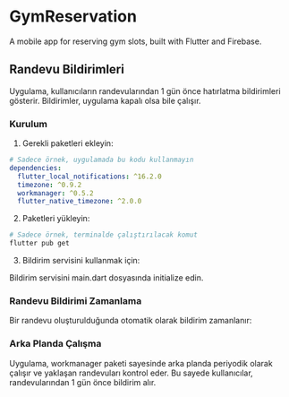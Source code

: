 # GymReservation
A mobile app for reserving gym slots, built with Flutter and Firebase.

## Randevu Bildirimleri

Uygulama, kullanıcıların randevularından 1 gün önce hatırlatma bildirimleri gösterir. Bildirimler, uygulama kapalı olsa bile çalışır.

### Kurulum

1. Gerekli paketleri ekleyin:
```yaml
# Sadece örnek, uygulamada bu kodu kullanmayın
dependencies:
  flutter_local_notifications: ^16.2.0
  timezone: ^0.9.2
  workmanager: ^0.5.2
  flutter_native_timezone: ^2.0.0
```

2. Paketleri yükleyin:
```bash
# Sadece örnek, terminalde çalıştırılacak komut
flutter pub get
```

3. Bildirim servisini kullanmak için:
<!-- 
```dart
// main.dart dosyasında
final notificationService = NotificationService();
await notificationService.initialize()
```
-->

Bildirim servisini main.dart dosyasında initialize edin.

### Randevu Bildirimi Zamanlama

Bir randevu oluşturulduğunda otomatik olarak bildirim zamanlanır:

<!-- 
```dart
// Örnek kullanım
final notificationService = NotificationService();
await notificationService.scheduleAppointmentNotification(
  1,  // Bildirim ID'si
  'Yarın Randevunuz Var!',  // Bildirim başlığı
  'Randevu bilgileri...',  // Bildirim içeriği
  DateTime.now().add(Duration(days: 1)),  // Randevu tarihi ve saati
  {'gymName': 'Spor Salonu', 'serviceName': 'PT Seansı'},  // Randevu verileri
);
```
-->

### Arka Planda Çalışma

Uygulama, workmanager paketi sayesinde arka planda periyodik olarak çalışır ve yaklaşan randevuları kontrol eder. Bu sayede kullanıcılar, randevularından 1 gün önce bildirim alır.